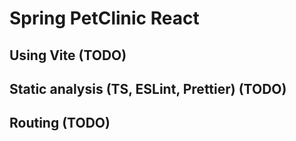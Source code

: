 # Spring PetClinic React

## Using Vite (TODO)

## Static analysis (TS, ESLint, Prettier) (TODO)

## Routing (TODO)